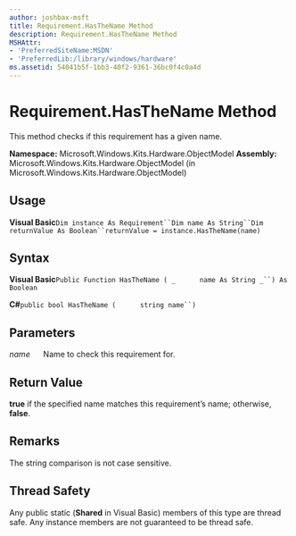 ```yaml
---
author: joshbax-msft
title: Requirement.HasTheName Method
description: Requirement.HasTheName Method
MSHAttr:
- 'PreferredSiteName:MSDN'
- 'PreferredLib:/library/windows/hardware'
ms.assetid: 54041b5f-1bb3-40f2-9361-36bc0f4c0a4d
---
```


# Requirement.HasTheName Method


This method checks if this requirement has a given name.

**Namespace:** Microsoft.Windows.Kits.Hardware.ObjectModel **Assembly:** Microsoft.Windows.Kits.Hardware.ObjectModel (in Microsoft.Windows.Kits.Hardware.ObjectModel)

## Usage


**Visual Basic**`Dim instance As Requirement``Dim name As String``Dim returnValue As Boolean``returnValue = instance.HasTheName(name)`

## Syntax


**Visual Basic**`Public Function HasTheName ( _`           `name As String _``) As Boolean`

**C#**`public bool HasTheName (`           `string name``)`

## Parameters


*name*      Name to check this requirement for.

## Return Value


**true** if the specified name matches this requirement’s name; otherwise, **false**.

## Remarks


The string comparison is not case sensitive.

## Thread Safety


Any public static (**Shared** in Visual Basic) members of this type are thread safe. Any instance members are not guaranteed to be thread safe.

 

 






